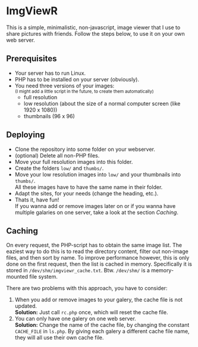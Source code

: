 # ImgViewR
This is a simple, minimalistic, non-javascript, image viewer that I use to share pictures with friends.
Follow the steps below, to use it on your own web server.

## Prerequisites
* Your server has to run Linux.
* PHP has to be installed on your server (obviously).
* You need three versions of your images:  
  <sup>(I might add a little script in the future, to create them automatically)</sup>
  * full resolution
  * low resolution (about the size of a normal computer screen (like 1920 x 1080))
  * thumbnails (96 x 96)

## Deploying
* Clone the repository into some folder on your webserver.
* (optional) Delete all non-PHP files.
* Move your full resolution images into this folder.
* Create the folders `low/` and `thumbs/`.
* Move your low resolution images into `low/` and your thumbnails into `thumbs/`.  
  All these images have to have the same name in their folder.
* Adapt the sites, for your needs (change the heading, etc.).
* Thats it, have fun!  
  If you wanna add or remove images later on or if you wanna have multiple galaries on one server, take a look at the section _Caching_.

## Caching
On every request, the PHP-script has to obtain the same image list.
The eaziest way to do this is to read the directory content, filter out non-image files, and then sort by name.
To improve performance however, this is only done on the first request, then the list is cached in memory.
Specifically it is stored in `/dev/shm/imgviewr_cache.txt`. Btw. `/dev/shm/` is a memory-mounted file system.

There are two problems with this approach, you have to consider:
1. When you add or remove images to your galery, the cache file is not updated.  
   **Solution:** Just call `rc.php` once, which will reset the cache file.
2. You can only have one galery on one web server.  
   **Solution:** Change the name of the cache file, by changing the constant `CACHE_FILE` in `ls.php`.
   By giving each galery a different cache file name, they will all use their own cache file.
